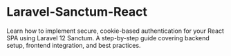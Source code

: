 # Laravel-Sanctum-React
Learn how to implement secure, cookie-based authentication for your React SPA using Laravel 12 Sanctum. A step-by-step guide covering backend setup, frontend integration, and best practices.
